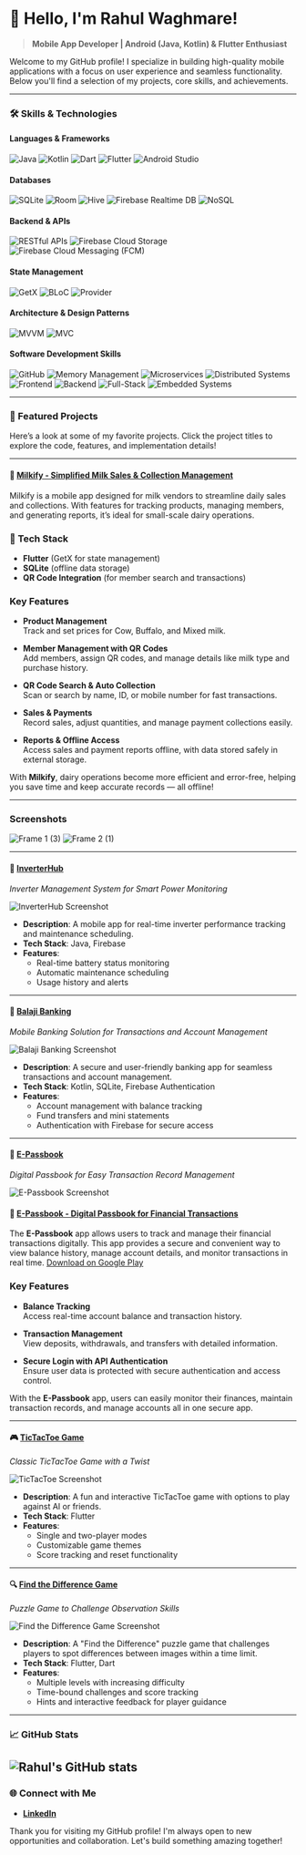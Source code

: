# 👋 Hello, I'm Rahul Waghmare!
> **Mobile App Developer | Android (Java, Kotlin) & Flutter Enthusiast**

Welcome to my GitHub profile! I specialize in building high-quality mobile applications with a focus on user experience and seamless functionality. Below you'll find a selection of my projects, core skills, and achievements.

---

### 🛠 Skills & Technologies

#### **Languages & Frameworks**
![Java](https://img.shields.io/badge/-Java-007396?style=flat&logo=java&logoColor=white)
![Kotlin](https://img.shields.io/badge/-Kotlin-7F52FF?style=flat&logo=kotlin&logoColor=white)
![Dart](https://img.shields.io/badge/-Dart-0175C2?style=flat&logo=dart&logoColor=white)
![Flutter](https://img.shields.io/badge/-Flutter-02569B?style=flat&logo=flutter&logoColor=white)
![Android Studio](https://img.shields.io/badge/-Android_Studio-3DDC84?style=flat&logo=android-studio&logoColor=white)

#### **Databases**
![SQLite](https://img.shields.io/badge/-SQLite-003B57?style=flat&logo=sqlite&logoColor=white)
![Room](https://img.shields.io/badge/-Room-4DB33D?style=flat&logo=android&logoColor=white)
![Hive](https://img.shields.io/badge/-Hive-FF7F50?style=flat&logo=hive&logoColor=white)
![Firebase Realtime DB](https://img.shields.io/badge/-Firebase_Realtime_DB-FFCA28?style=flat&logo=firebase&logoColor=white)
![NoSQL](https://img.shields.io/badge/-NoSQL-4A154B?style=flat&logo=mongodb&logoColor=white)

#### **Backend & APIs**
![RESTful APIs](https://img.shields.io/badge/-RESTful_APIs-FF6F00?style=flat&logo=api&logoColor=white)
![Firebase Cloud Storage](https://img.shields.io/badge/-Firebase_Cloud_Storage-FFCA28?style=flat&logo=firebase&logoColor=white)
![Firebase Cloud Messaging (FCM)](https://img.shields.io/badge/-FCM-FFCA28?style=flat&logo=firebase&logoColor=white)

#### **State Management**
![GetX](https://img.shields.io/badge/-GetX-41C4E6?style=flat&logo=flutter&logoColor=white)
![BLoC](https://img.shields.io/badge/-BLoC-02569B?style=flat&logo=flutter&logoColor=white)
![Provider](https://img.shields.io/badge/-Provider-FF7F50?style=flat&logo=flutter&logoColor=white)

#### **Architecture & Design Patterns**
![MVVM](https://img.shields.io/badge/-MVVM-0078D7?style=flat&logo=microsoft&logoColor=white)
![MVC](https://img.shields.io/badge/-MVC-FF6F00?style=flat&logo=web&logoColor=white)

#### **Software Development Skills**
![GitHub](https://img.shields.io/badge/-GitHub-181717?style=flat&logo=github&logoColor=white)
![Memory Management](https://img.shields.io/badge/-Memory_Management-FF6F00?style=flat&logo=java&logoColor=white)
![Microservices](https://img.shields.io/badge/-Microservices-0078D4?style=flat&logo=microsoft-azure&logoColor=white)
![Distributed Systems](https://img.shields.io/badge/-Distributed_Systems-00C7B7?style=flat&logo=docker&logoColor=white)
![Frontend](https://img.shields.io/badge/-Frontend-3DDC84?style=flat&logo=react&logoColor=white)
![Backend](https://img.shields.io/badge/-Backend-FF6F00?style=flat&logo=node.js&logoColor=white)
![Full-Stack](https://img.shields.io/badge/-Full_Stack-02569B?style=flat&logo=html5&logoColor=white)
![Embedded Systems](https://img.shields.io/badge/-Embedded_Systems-8B0000?style=flat&logo=c&logoColor=white)

---

### 🌟 Featured Projects

Here’s a look at some of my favorite projects. Click the project titles to explore the code, features, and implementation details!

---
#### 🥛 [Milkify - Simplified Milk Sales & Collection Management](https://github.com/SnappeR4/milkify.git)

Milkify is a mobile app designed for milk vendors to streamline daily sales and collections. With features for tracking products, managing members, and generating reports, it’s ideal for small-scale dairy operations.

### 📱 Tech Stack
- **Flutter** (GetX for state management)
- **SQLite** (offline data storage)
- **QR Code Integration** (for member search and transactions)

### Key Features

- **Product Management**  
  Track and set prices for Cow, Buffalo, and Mixed milk.

- **Member Management with QR Codes**  
  Add members, assign QR codes, and manage details like milk type and purchase history.

- **QR Code Search & Auto Collection**  
  Scan or search by name, ID, or mobile number for fast transactions.

- **Sales & Payments**  
  Record sales, adjust quantities, and manage payment collections easily.

- **Reports & Offline Access**  
  Access sales and payment reports offline, with data stored safely in external storage.

With **Milkify**, dairy operations become more efficient and error-free, helping you save time and keep accurate records — all offline!

---

### Screenshots
![Frame 1 (3)](https://github.com/user-attachments/assets/4e56f064-5e14-4a2b-bf3a-effd9ae05eac)
![Frame 2 (1)](https://github.com/user-attachments/assets/a8137cb8-47e0-4ead-b64b-121ad079e255)

---

#### 🔋 [InverterHub](https://github.com/rahulw/InverterHub)
*Inverter Management System for Smart Power Monitoring*

![InverterHub Screenshot](https://placehold.co/600x400) <!-- Replace with actual screenshot link -->

- **Description**: A mobile app for real-time inverter performance tracking and maintenance scheduling.
- **Tech Stack**: Java, Firebase
- **Features**:
  - Real-time battery status monitoring
  - Automatic maintenance scheduling
  - Usage history and alerts

---

#### 🏦 [Balaji Banking](https://github.com/rahulw/BalajiBanking)
*Mobile Banking Solution for Transactions and Account Management*

![Balaji Banking Screenshot](https://placehold.co/600x400) <!-- Replace with actual screenshot link -->

- **Description**: A secure and user-friendly banking app for seamless transactions and account management.
- **Tech Stack**: Kotlin, SQLite, Firebase Authentication
- **Features**:
  - Account management with balance tracking
  - Fund transfers and mini statements
  - Authentication with Firebase for secure access

---

#### 📓 [E-Passbook](https://github.com/rahulw/EPassbook)
*Digital Passbook for Easy Transaction Record Management*

![E-Passbook Screenshot](https://placehold.co/600x400) <!-- Replace with actual screenshot link -->

#### 📓 [E-Passbook - Digital Passbook for Financial Transactions](https://play.google.com/store/apps/details?id=com.pce.balajiepassbook&hl=en)

The **E-Passbook** app allows users to track and manage their financial transactions digitally. This app provides a secure and convenient way to view balance history, manage account details, and monitor transactions in real time. [Download on Google Play](https://play.google.com/store/apps/details?id=com.pce.balajiepassbook&hl=en)

### Key Features

- **Balance Tracking**  
  Access real-time account balance and transaction history.

- **Transaction Management**  
  View deposits, withdrawals, and transfers with detailed information.

- **Secure Login with API Authentication**  
  Ensure user data is protected with secure authentication and access control.

With the **E-Passbook** app, users can easily monitor their finances, maintain transaction records, and manage accounts all in one secure app.

---

#### 🎮 [TicTacToe Game](https://github.com/rahulw/TicTacToe)
*Classic TicTacToe Game with a Twist*

![TicTacToe Screenshot](https://placehold.co/600x400) <!-- Replace with actual screenshot link -->

- **Description**: A fun and interactive TicTacToe game with options to play against AI or friends.
- **Tech Stack**: Flutter
- **Features**:
  - Single and two-player modes
  - Customizable game themes
  - Score tracking and reset functionality

---

#### 🔍 [Find the Difference Game](https://github.com/rahulw/FindTheDifferenceGame)
*Puzzle Game to Challenge Observation Skills*

![Find the Difference Game Screenshot](https://placehold.co/600x400) <!-- Replace with actual screenshot link -->

- **Description**: A "Find the Difference" puzzle game that challenges players to spot differences between images within a time limit.
- **Tech Stack**: Flutter, Dart
- **Features**:
  - Multiple levels with increasing difficulty
  - Time-bound challenges and score tracking
  - Hints and interactive feedback for player guidance

---

### 📈 GitHub Stats

![Rahul's GitHub stats](https://github-readme-stats.vercel.app/api?username=rahulw&show_icons=true&theme=radical)
---

### 🌐 Connect with Me
- **[LinkedIn](https://www.linkedin.com/in/rahul-waghmare-3a3217212)**

Thank you for visiting my GitHub profile! I'm always open to new opportunities and collaboration. Let's build something amazing together!
